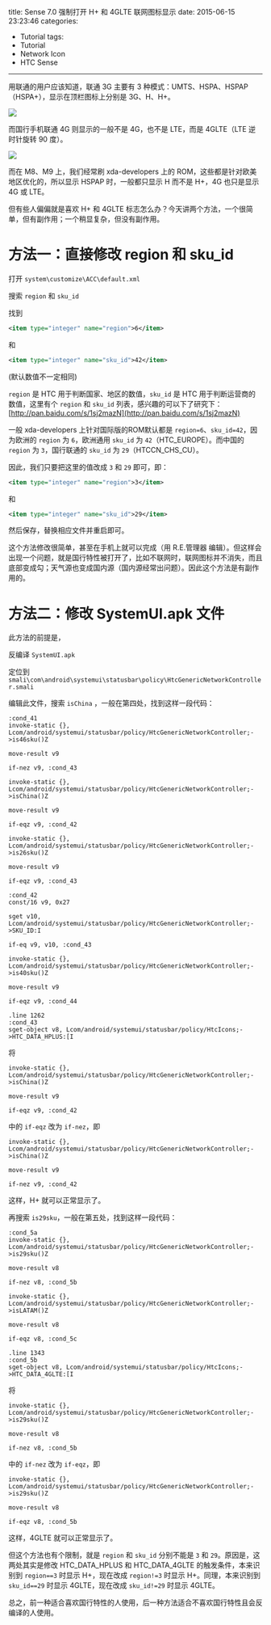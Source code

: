 title: Sense 7.0 强制打开 H+ 和 4GLTE 联网图标显示
date: 2015-06-15 23:23:46
categories:
- Tutorial
tags:
- Tutorial
- Network Icon
- HTC Sense
---

用联通的用户应该知道，联通 3G 主要有 3 种模式：UMTS、HSPA、HSPAP（HSPA+），显示在顶栏图标上分别是 3G、H、H+。

![](http://i.imgur.com/6AoN2zS.jpg)

而国行手机联通 4G 则显示的一般不是 4G，也不是 LTE，而是 4GLTE（LTE 逆时针旋转 90 度）。

![](http://i.imgur.com/PvkznyZ.jpg)

而在 M8、M9 上，我们经常刷 xda-developers 上的 ROM，这些都是针对欧美地区优化的，所以显示 HSPAP 时，一般都只显示 H 而不是 H+，4G 也只是显示 4G 或 LTE。

但有些人偏偏就是喜欢 H+ 和 4GLTE 标志怎么办？今天讲两个方法，一个很简单，但有副作用；一个稍显复杂，但没有副作用。

<!-- more -->

# 方法一：直接修改 region 和 sku_id #

打开 `system\customize\ACC\default.xml`

搜索 `region` 和 `sku_id`

找到

``` xml
<item type="integer" name="region">6</item>
```

和

``` xml
<item type="integer" name="sku_id">42</item>
```

(默认数值不一定相同)

`region` 是 HTC 用于判断国家、地区的数值，`sku_id` 是 HTC 用于判断运营商的数值，这里有个 `region` 和 `sku_id` 列表，感兴趣的可以下了研究下：[http://pan.baidu.com/s/1sj2mazN](http://pan.baidu.com/s/1sj2mazN)

一般 xda-developers 上针对国际版的ROM默认都是 `region=6`、`sku_id=42`，因为欧洲的 `region` 为 `6`，欧洲通用 `sku_id` 为 `42`（HTC_EUROPE）。而中国的 `region` 为 `3`，国行联通的 `sku_id` 为 `29`（HTCCN_CHS_CU）。

因此，我们只要把这里的值改成 `3` 和 `29` 即可，即：

``` xml
<item type="integer" name="region">3</item>
```

和

``` xml
<item type="integer" name="sku_id">29</item>
```

然后保存，替换相应文件并重启即可。

这个方法修改很简单，甚至在手机上就可以完成（用 R.E.管理器 编辑）。但这样会出现一个问题，就是国行特性被打开了，比如不联网时，联网图标并不消失，而且底部变成勾；天气源也变成国内源（国内源经常出问题）。因此这个方法是有副作用的。

# 方法二：修改 SystemUI.apk 文件 #

此方法的前提是，

反编译 `SystemUI.apk`

定位到 `smali\com\android\systemui\statusbar\policy\HtcGenericNetworkController.smali`

编辑此文件，搜索 `isChina` ，一般在第四处，找到这样一段代码：

``` smali
:cond_41
invoke-static {}, Lcom/android/systemui/statusbar/policy/HtcGenericNetworkController;->is46sku()Z

move-result v9

if-nez v9, :cond_43

invoke-static {}, Lcom/android/systemui/statusbar/policy/HtcGenericNetworkController;->isChina()Z

move-result v9

if-eqz v9, :cond_42

invoke-static {}, Lcom/android/systemui/statusbar/policy/HtcGenericNetworkController;->is26sku()Z

move-result v9

if-eqz v9, :cond_43

:cond_42
const/16 v9, 0x27

sget v10, Lcom/android/systemui/statusbar/policy/HtcGenericNetworkController;->SKU_ID:I

if-eq v9, v10, :cond_43

invoke-static {}, Lcom/android/systemui/statusbar/policy/HtcGenericNetworkController;->is40sku()Z

move-result v9

if-eqz v9, :cond_44

.line 1262
:cond_43
sget-object v8, Lcom/android/systemui/statusbar/policy/HtcIcons;->HTC_DATA_HPLUS:[I
```

将

``` smali
invoke-static {}, Lcom/android/systemui/statusbar/policy/HtcGenericNetworkController;->isChina()Z

move-result v9

if-eqz v9, :cond_42
```

中的 `if-eqz` 改为 `if-nez`，即

``` smali
invoke-static {}, Lcom/android/systemui/statusbar/policy/HtcGenericNetworkController;->isChina()Z

move-result v9

if-nez v9, :cond_42
```

这样，H+ 就可以正常显示了。

再搜索 `is29sku`，一般在第五处，找到这样一段代码：

``` smali
:cond_5a
invoke-static {}, Lcom/android/systemui/statusbar/policy/HtcGenericNetworkController;->is29sku()Z

move-result v8

if-nez v8, :cond_5b

invoke-static {}, Lcom/android/systemui/statusbar/policy/HtcGenericNetworkController;->isLATAM()Z

move-result v8

if-eqz v8, :cond_5c

.line 1343
:cond_5b
sget-object v8, Lcom/android/systemui/statusbar/policy/HtcIcons;->HTC_DATA_4GLTE:[I
```

将

``` smali
invoke-static {}, Lcom/android/systemui/statusbar/policy/HtcGenericNetworkController;->is29sku()Z

move-result v8

if-nez v8, :cond_5b
```

中的 `if-nez` 改为 `if-eqz`，即

``` smali
invoke-static {}, Lcom/android/systemui/statusbar/policy/HtcGenericNetworkController;->is29sku()Z

move-result v8

if-eqz v8, :cond_5b
```

这样，4GLTE 就可以正常显示了。

但这个方法也有个限制，就是 `region` 和 `sku_id` 分别不能是 `3` 和 `29`。原因是，这两处其实是修改 HTC_DATA_HPLUS 和 HTC_DATA_4GLTE 的触发条件，本来识别到 `region==3` 时显示 H+，现在改成 `region!=3` 时显示 H+。同理，本来识别到 `sku_id==29` 时显示 4GLTE，现在改成 `sku_id!=29` 时显示 4GLTE。

总之，前一种适合喜欢国行特性的人使用，后一种方法适合不喜欢国行特性且会反编译的人使用。

